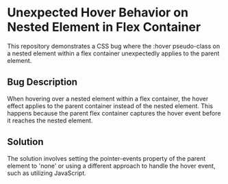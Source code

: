 # Unexpected Hover Behavior on Nested Element in Flex Container

This repository demonstrates a CSS bug where the :hover pseudo-class on a nested element within a flex container unexpectedly applies to the parent element.

## Bug Description

When hovering over a nested element within a flex container, the hover effect applies to the parent container instead of the nested element. This happens because the parent flex container captures the hover event before it reaches the nested element. 

## Solution

The solution involves setting the pointer-events property of the parent element to 'none' or using a different approach to handle the hover event, such as utilizing JavaScript.